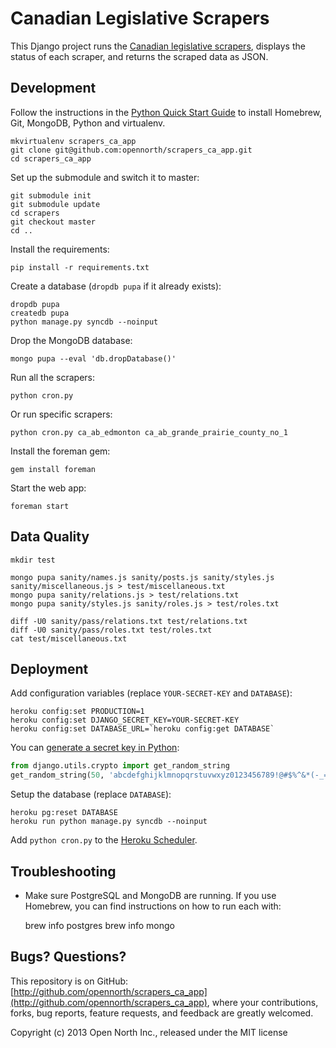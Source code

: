 # Canadian Legislative Scrapers

This Django project runs the [Canadian legislative scrapers](http://github.com/opencivicdata/scrapers-ca), displays the status of each scraper, and returns the scraped data as JSON.

## Development

Follow the instructions in the [Python Quick Start Guide](https://github.com/opennorth/opennorth.ca/wiki/Python-Quick-Start%3A-OS-X) to install Homebrew, Git, MongoDB, Python and virtualenv.

    mkvirtualenv scrapers_ca_app
    git clone git@github.com:opennorth/scrapers_ca_app.git
    cd scrapers_ca_app

Set up the submodule and switch it to master:

    git submodule init
    git submodule update
    cd scrapers
    git checkout master
    cd ..

Install the requirements:

    pip install -r requirements.txt

Create a database (`dropdb pupa` if it already exists):

    dropdb pupa
    createdb pupa
    python manage.py syncdb --noinput

Drop the MongoDB database:

    mongo pupa --eval 'db.dropDatabase()'

Run all the scrapers:

    python cron.py

Or run specific scrapers:

    python cron.py ca_ab_edmonton ca_ab_grande_prairie_county_no_1

Install the foreman gem:

    gem install foreman

Start the web app:

    foreman start

## Data Quality

    mkdir test

    mongo pupa sanity/names.js sanity/posts.js sanity/styles.js sanity/miscellaneous.js > test/miscellaneous.txt
    mongo pupa sanity/relations.js > test/relations.txt
    mongo pupa sanity/styles.js sanity/roles.js > test/roles.txt

    diff -U0 sanity/pass/relations.txt test/relations.txt
    diff -U0 sanity/pass/roles.txt test/roles.txt
    cat test/miscellaneous.txt

## Deployment

Add configuration variables (replace `YOUR-SECRET-KEY` and `DATABASE`):

    heroku config:set PRODUCTION=1
    heroku config:set DJANGO_SECRET_KEY=YOUR-SECRET-KEY
    heroku config:set DATABASE_URL=`heroku config:get DATABASE`

You can [generate a secret key in Python](https://github.com/django/django/blob/master/django/core/management/commands/startproject.py):

```python
from django.utils.crypto import get_random_string
get_random_string(50, 'abcdefghijklmnopqrstuvwxyz0123456789!@#$%^&*(-_=+)')
```

Setup the database (replace `DATABASE`):

    heroku pg:reset DATABASE
    heroku run python manage.py syncdb --noinput

Add `python cron.py` to the [Heroku Scheduler](https://scheduler.heroku.com/dashboard).

## Troubleshooting

* Make sure PostgreSQL and MongoDB are running. If you use Homebrew, you can find instructions on how to run each with:

    brew info postgres
    brew info mongo

## Bugs? Questions?

This repository is on GitHub: [http://github.com/opennorth/scrapers_ca_app](http://github.com/opennorth/scrapers_ca_app), where your contributions, forks, bug reports, feature requests, and feedback are greatly welcomed.

Copyright (c) 2013 Open North Inc., released under the MIT license
